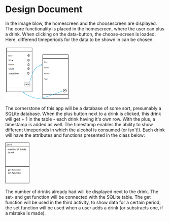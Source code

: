 # Design Document 
In the image blow, the homescreen and the choosescreen are displayed. The core functionality is placed in the homescreen, where the user
can plus a drink. When clicking on the data-button, the choose-screen is loaded. Here, differend timeperiods for the data to be shown in
can be chosen.

<img src="https://github.com/MyBunzor/DrinkCounter/blob/master/docs/DrinksDrunk%20DesignDoc.png" width="40%" height="40%"/>

The cornerstone of this app will be a database of some sort, presumably a SQLite database. When the plus button next to a drink is clicked, 
this drink will get + 1 in the table - each drink having it's own row. With the plus, a timestamp is added as well. The timestamp enables the ability to show different timeperiods in which the alcohol is consumed (or isn't!). Each drink will have the attributes and functions presented in the class below: 

<img src="https://github.com/MyBunzor/DrinkCounter/blob/master/docs/DrinksDrunk%20drink%20class.png" width="15%" height="15%"/>

The number of drinks already had will be displayed next to the drink. The set- and get function will be connected with the SQLite table. The get function will be used in the third activity, to show data for a certain period; the set function will be used when a user adds a drink (or substracts one, if a mistake is made). 
